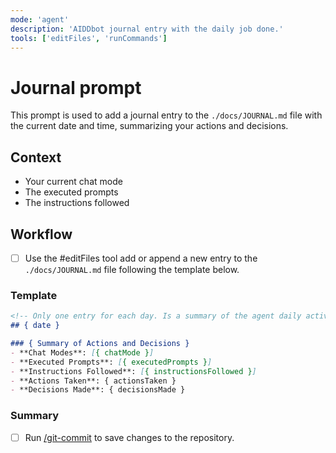 ```yaml
---
mode: 'agent'
description: 'AIDDbot journal entry with the daily job done.'
tools: ['editFiles', 'runCommands']
---
```


# Journal prompt

<!-- To Do: save journal at .ai folder instead, and keep docs for humans -->

This prompt is used to add a journal entry to the `./docs/JOURNAL.md` file with the current date and time, summarizing your actions and decisions.

## Context

- Your current chat mode
- The executed prompts
- The instructions followed

## Workflow

- [ ] Use the #editFiles tool add or append a new entry to the `./docs/JOURNAL.md` file following the template below.

### Template

```markdown
<!-- Only one entry for each day. Is a summary of the agent daily activities -->
## { date }

### { Summary of Actions and Decisions }
- **Chat Modes**: [{ chatMode }]
- **Executed Prompts**: [{ executedPrompts }]
- **Instructions Followed**: [{ instructionsFollowed }]
- **Actions Taken**: { actionsTaken }
- **Decisions Made**: { decisionsMade }
```

### Summary

- [ ] Run [/git-commit](./git-commit.prompt.md) to save changes to the repository.